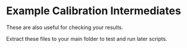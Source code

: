 # Example Calibration Intermediates

These are also useful for checking your results.

Extract these files to your main folder to test and run later scripts.
